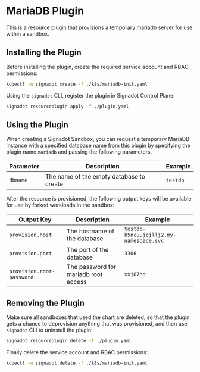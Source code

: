 # MariaDB Plugin

This is a resource plugin that provisions a temporary mariadb server for use within a sandbox.

## Installing the Plugin

Before installing the plugin, create the required service account and RBAC permissions:

```sh
kubectl -n signadot create -f ./k8s/mariadb-init.yaml
```

Using the `signadot` CLI, register the plugin in Signadot Control Plane:

```sh
signadot resourceplugin apply -f ./plugin.yaml
```

## Using the Plugin

When creating a Signadot Sandbox, you can request a temporary MariaDB instance
with a specified database name from this plugin by specifying the plugin name
`mariadb` and passing the following parameters.

Parameter | Description | Example
--------- | ----------- | -------
`dbname` | The name of the empty database to create | `testdb`

After the resource is provisioned, the following output keys will be available
for use by forked workloads in the sandbox:

Output Key | Description | Example
---------- | ----------- | -------
`provision.host` | The hostname of the database | `testdb-k5ncuujcjllj2.my-namespace.svc`
`provision.port` | The port of the database | `3306`
`provision.root-password` | The password for mariadb root access | `xxj87hd`


## Removing the Plugin

Make sure all sandboxes that used the chart are deleted, so that the plugin gets
a chance to deprovision anything that was provisioned, and then use `signadot` CLI to uninstall the plugin:

```sh
signadot resourceplugin delete -f ./plugin.yaml
```

Finally delete the service account and RBAC permissions:

```sh
kubectl -n signadot delete -f ./k8s/mariadb-init.yaml
```